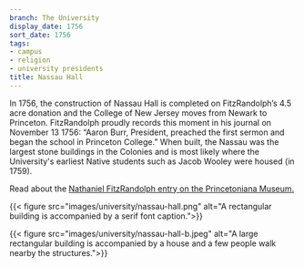 ```yaml
---
branch: The University
display_date: 1756
sort_date: 1756
tags:
- campus
- religion
- university presidents
title: Nassau Hall
---
```


In 1756, the construction of Nassau Hall is completed on FitzRandolph’s 4.5 acre donation and the College of New Jersey moves from Newark to Princeton. FitzRandolph proudly records this moment in his journal on November 13 1756: “Aaron Burr, President, preached the first sermon and began the school in Princeton College.” When built, the Nassau was the largest stone buildings in the Colonies and is most likely where the University's earliest Native students such as Jacob Wooley were housed (in 1759).

Read about the [Nathaniel FitzRandolph entry on the Princetoniana Museum.](https://www.princetonianamuseum.org/reference/2ae79241-df86-4baa-b308-90c2b09e8f80)

{{< figure src="images/university/nassau-hall.png" alt="A rectangular building is accompanied by a serif font caption.">}}

{{< figure src="images/university/nassau-hall-b.jpeg" alt="A large rectangular building is accompanied by a house and a few people walk nearby the structures.">}}
